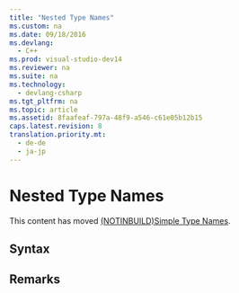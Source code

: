 ```yaml
---
title: "Nested Type Names"
ms.custom: na
ms.date: 09/18/2016
ms.devlang: 
  - C++
ms.prod: visual-studio-dev14
ms.reviewer: na
ms.suite: na
ms.technology: 
  - devlang-csharp
ms.tgt_pltfrm: na
ms.topic: article
ms.assetid: 8faafeaf-797a-48f9-a546-c61e05b12b15
caps.latest.revision: 8
translation.priority.mt: 
  - de-de
  - ja-jp
---
```

# Nested Type Names
This content has moved [(NOTINBUILD)Simple Type Names](assetId:///333f45cb-2c72-4d81-8e59-e346b05f55e3).  
  
## Syntax  
  
## Remarks